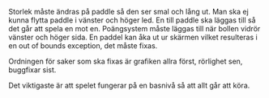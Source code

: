 Storlek måste ändras på paddle så den ser smal och lång ut. Man ska ej kunna flytta paddle i vänster och höger led. En till paddle ska läggas till så det går att spela en mot en. Poängsystem måste läggas till när bollen vidrör vänster och höger sida. En paddel kan åka ut ur skärmen vilket resulteras i en out of bounds exception, det måste fixas.

Ordningen för saker som ska fixas är grafiken allra först, rörlighet sen, buggfixar sist. 

Det viktigaste är att spelet fungerar på en basnivå så att allt går att köra.